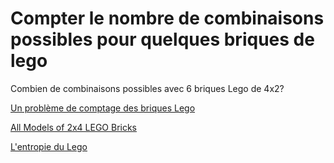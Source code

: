 # Compter le nombre de combinaisons possibles pour quelques briques de lego

Combien de combinaisons possibles avec 6 briques Lego de 4x2?

[Un problème de comptage des briques Lego](http://web.math.ku.dk/~eilers/lego.html)

[All Models of 2x4 LEGO Bricks](https://c-mt.dk/counting/?view=paper)

[L'entropie du Lego](0504039.pdf)
